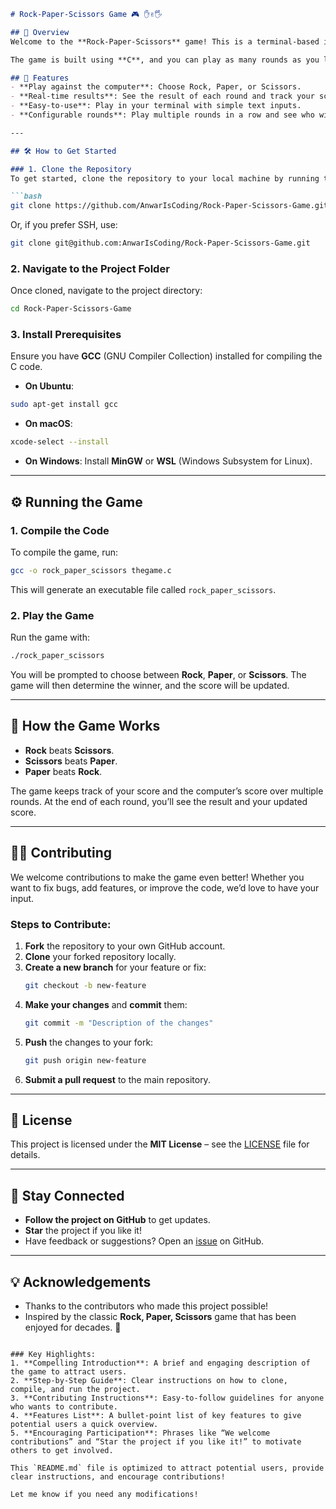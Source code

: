 ```markdown
# Rock-Paper-Scissors Game 🎮 ✋✌️🖐️

## 🚀 Overview
Welcome to the **Rock-Paper-Scissors** game! This is a terminal-based implementation of the classic game where you compete against the computer. Choose between **Rock**, **Paper**, or **Scissors** and see if you can outsmart the AI! 🧠💡

The game is built using **C**, and you can play as many rounds as you like. Track your score and challenge yourself to beat the computer!

## 📜 Features
- **Play against the computer**: Choose Rock, Paper, or Scissors.
- **Real-time results**: See the result of each round and track your score.
- **Easy-to-use**: Play in your terminal with simple text inputs.
- **Configurable rounds**: Play multiple rounds in a row and see who wins the game!

---

## 🛠️ How to Get Started

### 1. Clone the Repository
To get started, clone the repository to your local machine by running the following command:

```bash
git clone https://github.com/AnwarIsCoding/Rock-Paper-Scissors-Game.git
```

Or, if you prefer SSH, use:

```bash
git clone git@github.com:AnwarIsCoding/Rock-Paper-Scissors-Game.git
```

### 2. Navigate to the Project Folder
Once cloned, navigate to the project directory:

```bash
cd Rock-Paper-Scissors-Game
```

### 3. Install Prerequisites
Ensure you have **GCC** (GNU Compiler Collection) installed for compiling the C code.

- **On Ubuntu**:

```bash
sudo apt-get install gcc
```

- **On macOS**:

```bash
xcode-select --install
```

- **On Windows**: Install **MinGW** or **WSL** (Windows Subsystem for Linux).

---

## ⚙️ Running the Game

### 1. Compile the Code
To compile the game, run:

```bash
gcc -o rock_paper_scissors thegame.c
```

This will generate an executable file called `rock_paper_scissors`.

### 2. Play the Game
Run the game with:

```bash
./rock_paper_scissors
```

You will be prompted to choose between **Rock**, **Paper**, or **Scissors**. The game will then determine the winner, and the score will be updated.

---

## 🔧 How the Game Works

- **Rock** beats **Scissors**.
- **Scissors** beats **Paper**.
- **Paper** beats **Rock**.

The game keeps track of your score and the computer’s score over multiple rounds. At the end of each round, you’ll see the result and your updated score.

---

## 🧑‍💻 Contributing

We welcome contributions to make the game even better! Whether you want to fix bugs, add features, or improve the code, we’d love to have your input.

### Steps to Contribute:
1. **Fork** the repository to your own GitHub account.
2. **Clone** your forked repository locally.
3. **Create a new branch** for your feature or fix:
   ```bash
   git checkout -b new-feature
   ```
4. **Make your changes** and **commit** them:
   ```bash
   git commit -m "Description of the changes"
   ```
5. **Push** the changes to your fork:
   ```bash
   git push origin new-feature
   ```
6. **Submit a pull request** to the main repository.

---

## 📑 License

This project is licensed under the **MIT License** – see the [LICENSE](LICENSE) file for details.

---

## 📢 Stay Connected

- **Follow the project on GitHub** to get updates.
- **Star** the project if you like it!
- Have feedback or suggestions? Open an [issue](https://github.com/AnwarIsCoding/Rock-Paper-Scissors-Game/issues) on GitHub.

---

## 💡 Acknowledgements
- Thanks to the contributors who made this project possible!
- Inspired by the classic **Rock, Paper, Scissors** game that has been enjoyed for decades. 🎉
```

### Key Highlights:
1. **Compelling Introduction**: A brief and engaging description of the game to attract users.
2. **Step-by-Step Guide**: Clear instructions on how to clone, compile, and run the project.
3. **Contributing Instructions**: Easy-to-follow guidelines for anyone who wants to contribute.
4. **Features List**: A bullet-point list of key features to give potential users a quick overview.
5. **Encouraging Participation**: Phrases like “We welcome contributions” and “Star the project if you like it!” to motivate others to get involved.

This `README.md` file is optimized to attract potential users, provide clear instructions, and encourage contributions!

Let me know if you need any modifications!
